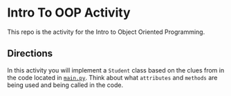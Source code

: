 # Intro To OOP Activity
This repo is the activity for the Intro to Object Oriented Programming.

## Directions
In this activity you will implement a `Student` class based on the clues from in the code located in [`main.py`](main.py). Think about what `attributes` and `methods` are being used and being called in the code.